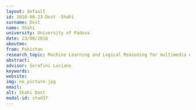 ```yaml
---
layout: default 
id: 2016-08-23-Dost -Shahi
surname: Dost 
name: Shahi
university: University of Padova
date: 23/08/2016
aboutme: 
from: Pakistan
research_topic: Machine Learning and Logical Reasoning for multimedia event detection
abstract: 
advisor: Serafini Luciano
keywords: 
website: 
img: no_picture.jpg
email: 
alt: Shahi Dost 
modal-id: stud37
---
```


